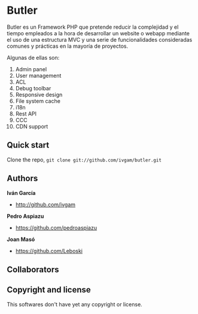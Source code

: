 Butler
=================

Butler es un Framework PHP que pretende reducir la complejidad y el tiempo empleados a la hora de desarrollar un website o webapp
mediante el uso de una estructura MVC y una serie de funcionalidades consideradas comunes y prácticas en la mayoría de proyectos.

Algunas de ellas son:

1. Admin panel
2. User management
3. ACL
5. Debug toolbar
6. Responsive design
7. File system cache
8. i18n
9. Rest API
10. CCC
11. CDN support

Quick start
-----------

Clone the repo, `git clone git://github.com/ivgam/butler.git`

Authors
-------

**Iván García**
+ http://github.com/ivgam

**Pedro Aspiazu**
+ https://github.com/pedroaspiazu

**Joan Masó**
+ https://github.com/Leboski

Collaborators
-------------

Copyright and license
---------------------
This softwares don't have yet any copyright or license.